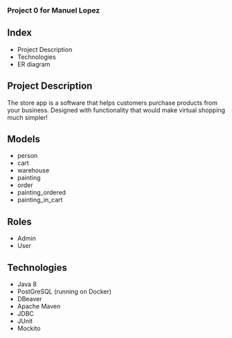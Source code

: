 ### Project 0 for Manuel Lopez


## Index
- Project Description
- Technologies
- ER diagram

## Project Description

The store app is a software that helps customers purchase products from your business.
 Designed with functionality that would make virtual shopping much simpler!




## Models
- person
- cart
- warehouse
- painting
- order
- painting_ordered
- painting_in_cart

## Roles
- Admin
- User


## Technologies

- Java 8
- PostGreSQL (running on Docker)
- DBeaver
- Apache Maven
- JDBC
- JUnit
- Mockito

